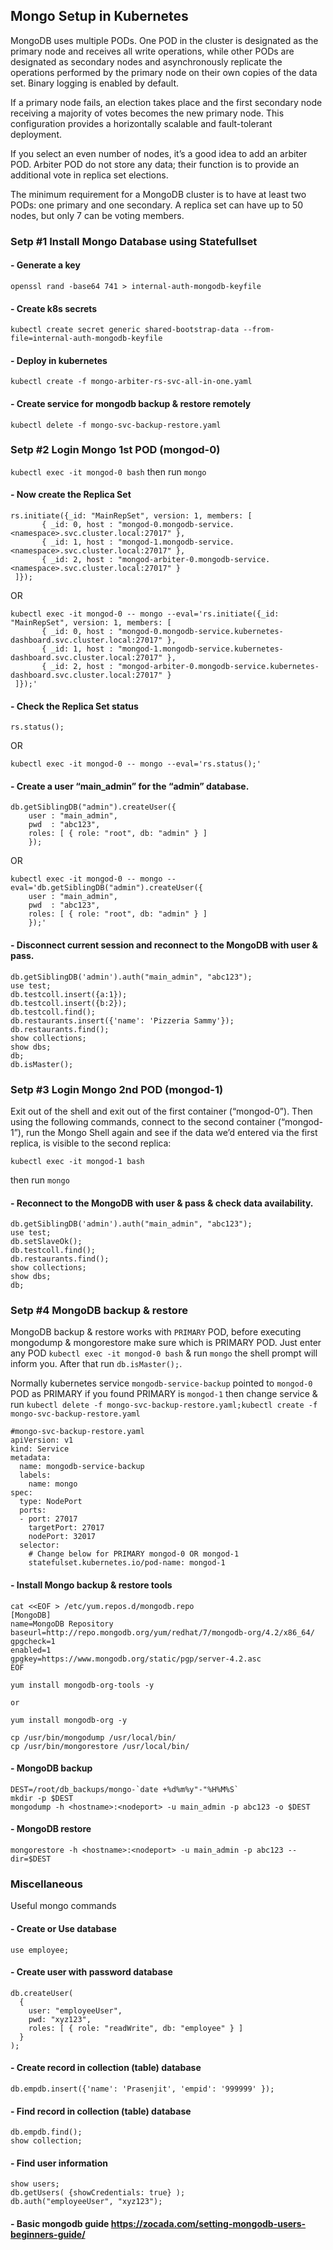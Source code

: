 ## Mongo Setup in Kubernetes
MongoDB uses multiple PODs. One POD in the cluster is designated as the primary node and receives all write operations, while other PODs are designated as secondary nodes and asynchronously replicate the operations performed by the primary node on their own copies of the data set. Binary logging is enabled by default.

If a primary node fails, an election takes place and the first secondary node receiving a majority of votes becomes the new primary node. This configuration provides a horizontally scalable and fault-tolerant deployment.

If you select an even number of nodes, it’s a good idea to add an arbiter POD. Arbiter POD do not store any data; their function is to provide an additional vote in replica set elections.

The minimum requirement for a MongoDB cluster is to have at least two PODs: one primary and one secondary. A replica set can have up to 50 nodes, but only 7 can be voting members.

### Setp #1 Install Mongo Database using Statefullset

#### - Generate a key

```openssl rand -base64 741 > internal-auth-mongodb-keyfile```

#### - Create k8s secrets

```kubectl create secret generic shared-bootstrap-data --from-file=internal-auth-mongodb-keyfile```

#### - Deploy in kubernetes

```kubectl create -f mongo-arbiter-rs-svc-all-in-one.yaml```

#### - Create service for mongodb backup & restore remotely

```kubectl delete -f mongo-svc-backup-restore.yaml```

### Setp #2 Login Mongo 1st POD (mongod-0)

```kubectl exec -it mongod-0 bash```
then run ```mongo```

#### - Now create the Replica Set

```
rs.initiate({_id: "MainRepSet", version: 1, members: [
       { _id: 0, host : "mongod-0.mongodb-service.<namespace>.svc.cluster.local:27017" },
       { _id: 1, host : "mongod-1.mongodb-service.<namespace>.svc.cluster.local:27017" },
       { _id: 2, host : "mongod-arbiter-0.mongodb-service.<namespace>.svc.cluster.local:27017" }
 ]});
```
OR

```
kubectl exec -it mongod-0 -- mongo --eval='rs.initiate({_id: "MainRepSet", version: 1, members: [
       { _id: 0, host : "mongod-0.mongodb-service.kubernetes-dashboard.svc.cluster.local:27017" },
       { _id: 1, host : "mongod-1.mongodb-service.kubernetes-dashboard.svc.cluster.local:27017" },
       { _id: 2, host : "mongod-arbiter-0.mongodb-service.kubernetes-dashboard.svc.cluster.local:27017" }
 ]});'
```

#### - Check the Replica Set status

```rs.status();```

OR

```kubectl exec -it mongod-0 -- mongo --eval='rs.status();'```

#### - Create a user “main_admin” for the “admin” database.

```
db.getSiblingDB("admin").createUser({
    user : "main_admin",
    pwd  : "abc123",
    roles: [ { role: "root", db: "admin" } ]
    });
```

OR

```
kubectl exec -it mongod-0 -- mongo --eval='db.getSiblingDB("admin").createUser({
    user : "main_admin",
    pwd  : "abc123",
    roles: [ { role: "root", db: "admin" } ]
    });'
```

#### - Disconnect current session and reconnect to the MongoDB with user & pass.

```
db.getSiblingDB('admin').auth("main_admin", "abc123");
use test;
db.testcoll.insert({a:1});
db.testcoll.insert({b:2});
db.testcoll.find();
db.restaurants.insert({'name': 'Pizzeria Sammy'});
db.restaurants.find();
show collections;
show dbs;
db;
db.isMaster();
```

### Setp #3 Login Mongo 2nd POD (mongod-1)

Exit out of the shell and exit out of the first container (“mongod-0”). 
Then using the following commands, connect to the second container (“mongod-1”), 
run the Mongo Shell again and see if the data we’d entered via the first replica, is visible to the second replica:

```kubectl exec -it mongod-1 bash```

then run ```mongo```

#### - Reconnect to the MongoDB with user & pass & check data availability.

```
db.getSiblingDB('admin').auth("main_admin", "abc123");
use test;
db.setSlaveOk();
db.testcoll.find();
db.restaurants.find();
show collections;
show dbs;
db;
```

### Setp #4 MongoDB backup & restore

MongoDB backup & restore works with ```PRIMARY``` POD, before executing mongodump & mongorestore make sure which is PRIMARY POD.
Just enter any POD ```kubectl exec -it mongod-0 bash``` & run ```mongo``` the shell prompt will inform you. After that run ```db.isMaster();```.

Normally kubernetes service ```mongodb-service-backup``` pointed to ```mongod-0``` POD as PRIMARY if you found PRIMARY is ```mongod-1``` then change service & run ```kubectl delete -f mongo-svc-backup-restore.yaml;kubectl create -f mongo-svc-backup-restore.yaml```

```
#mongo-svc-backup-restore.yaml
apiVersion: v1
kind: Service
metadata:
  name: mongodb-service-backup
  labels:
    name: mongo
spec:
  type: NodePort
  ports:
  - port: 27017
    targetPort: 27017
    nodePort: 32017
  selector:
    # Change below for PRIMARY mongod-0 OR mongod-1
    statefulset.kubernetes.io/pod-name: mongod-1
```

#### - Install Mongo backup & restore tools

```
cat <<EOF > /etc/yum.repos.d/mongodb.repo
[MongoDB]
name=MongoDB Repository
baseurl=http://repo.mongodb.org/yum/redhat/7/mongodb-org/4.2/x86_64/
gpgcheck=1
enabled=1
gpgkey=https://www.mongodb.org/static/pgp/server-4.2.asc
EOF

yum install mongodb-org-tools -y

or

yum install mongodb-org -y

cp /usr/bin/mongodump /usr/local/bin/
cp /usr/bin/mongorestore /usr/local/bin/
```

#### - MongoDB  backup 

```
DEST=/root/db_backups/mongo-`date +%d%m%y"-"%H%M%S`
mkdir -p $DEST
mongodump -h <hostname>:<nodeport> -u main_admin -p abc123 -o $DEST
```

#### - MongoDB restore

```mongorestore -h <hostname>:<nodeport> -u main_admin -p abc123 --dir=$DEST```

### Miscellaneous 
Useful mongo commands

#### - Create or Use database
```use employee;```

#### - Create user with password database

```
db.createUser(
  {
    user: "employeeUser",
    pwd: "xyz123",
    roles: [ { role: "readWrite", db: "employee" } ]
  }
);
```

#### - Create record in collection (table) database 

```db.empdb.insert({'name': 'Prasenjit', 'empid': '999999' });```

#### - Find record in collection (table) database 

```
db.empdb.find();
show collection;
```

#### - Find user information 

``` 
show users;
db.getUsers( {showCredentials: true} );
db.auth("employeeUser", "xyz123");
```

#### - Basic mongodb guide https://zocada.com/setting-mongodb-users-beginners-guide/ 
